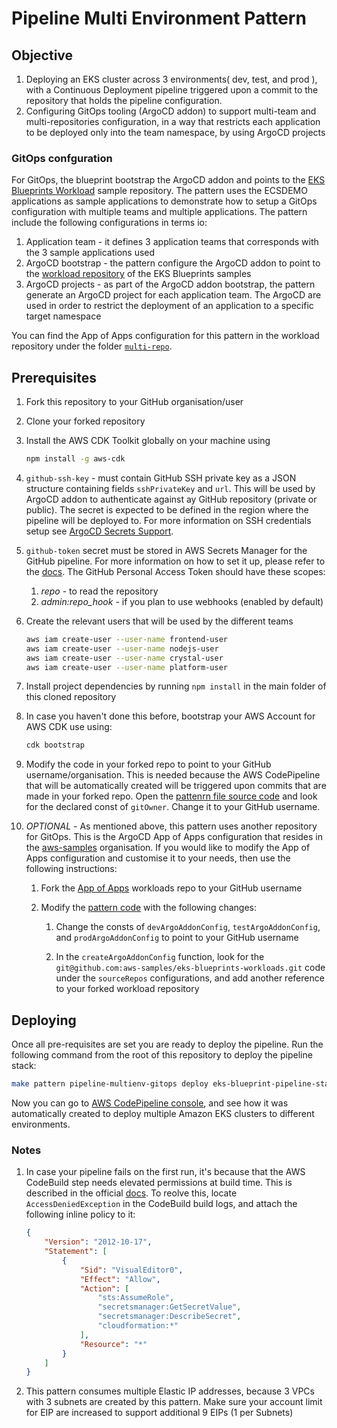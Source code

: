 # Pipeline Multi Environment Pattern

## Objective

1. Deploying an EKS cluster across 3 environments( dev, test, and prod ), with a Continuous Deployment pipeline triggered upon a commit to the repository that holds the pipeline configuration.
2. Configuring GitOps tooling (ArgoCD addon) to support multi-team and multi-repositories configuration, in a way that restricts each application to be deployed only into the team namespace, by using ArgoCD projects

### GitOps confguration

For GitOps, the blueprint bootstrap the ArgoCD addon and points to the [EKS Blueprints Workload](https://github.com/aws-samples/eks-blueprints-workloads) sample repository.
The pattern uses the ECSDEMO applications as sample applications to demonstrate how to setup a GitOps configuration with multiple teams and multiple applications. The pattern include the following configurations in terms io:

1. Application team - it defines 3 application teams that corresponds with the 3 sample applications used
2. ArgoCD bootstrap - the pattern configure the ArgoCD addon to point to the [workload repository](https://github.com/aws-samples/eks-blueprints-workloads) of the EKS Blueprints samples
3. ArgoCD projects - as part of the ArgoCD addon bootstrap, the pattern generate an ArgoCD project for each application team. The ArgoCD are used in order to restrict the deployment of an application to a specific target namespace

You can find the App of Apps configuration for this pattern in the workload repository under the folder [`multi-repo`](https://github.com/aws-samples/eks-blueprints-workloads/tree/main/multi-repo).

## Prerequisites

1. Fork this repository to your GitHub organisation/user
2. Clone your forked repository
3. Install the AWS CDK Toolkit globally on your machine using

    ```bash
    npm install -g aws-cdk
    ```

4. `github-ssh-key` - must contain GitHub SSH private key as a JSON structure containing fields `sshPrivateKey` and `url`. This will be used by ArgoCD addon to authenticate against ay GitHub repository (private or public). The secret is expected to be defined in the region where the pipeline will be deployed to. For more information on SSH credentials setup see [ArgoCD Secrets Support](https://aws-quickstart.github.io/cdk-eks-blueprints/addons/argo-cd/#secrets-support).

5. `github-token` secret must be stored in AWS Secrets Manager for the GitHub pipeline. For more information on how to set it up, please refer to the [docs](https://docs.aws.amazon.com/codepipeline/latest/userguide/GitHub-create-personal-token-CLI.html). The GitHub Personal Access Token should have these scopes:
   1. *repo* - to read the repository
   2. *admin:repo_hook* - if you plan to use webhooks (enabled by default)

6. Create the relevant users that will be used by the different teams

    ```bash
    aws iam create-user --user-name frontend-user
    aws iam create-user --user-name nodejs-user
    aws iam create-user --user-name crystal-user
    aws iam create-user --user-name platform-user
    ```

7. Install project dependencies by running `npm install` in the main folder of this cloned repository

8. In case you haven't done this before, bootstrap your AWS Account for AWS CDK use using:

    ```bash
    cdk bootstrap
    ```

9. Modify the code in your forked repo to point to your GitHub username/organisation. This is needed because the AWS CodePipeline that will be automatically created will be triggered upon commits that are made in your forked repo. Open the [pattenrn file source code](../../lib/pipeline-multi-env-gitops/index.ts) and look for the declared const of `gitOwner`. Change it to your GitHub username.

10. *OPTIONAL* - As mentioned above, this pattern uses another repository for GitOps. This is the ArgoCD App of Apps configuration that resides in the [aws-samples](https://github.com/aws-samples/eks-blueprints-workloads/tree/main/multi-repo) organisation. If you would like to modify the App of Apps configuration and customise it to your needs, then use the following instructions:

    1. Fork the [App of Apps](https://github.com/aws-samples/eks-blueprints-workloads/tree/main/multi-repo) workloads repo to your GitHub username

    2. Modify the [pattern code](../../lib/pipeline-multi-env-gitops/index.ts) with the following changes:

       1. Change the consts of `devArgoAddonConfig`, `testArgoAddonConfig`, and `prodArgoAddonConfig` to point to your GitHub username

       2. In the `createArgoAddonConfig` function, look for the `git@github.com:aws-samples/eks-blueprints-workloads.git` code under the `sourceRepos` configurations, and add another reference to your forked workload repository

## Deploying

Once all pre-requisites are set you are ready to deploy the pipeline. Run the following command from the root of this repository to deploy the pipeline stack:

```bash
make pattern pipeline-multienv-gitops deploy eks-blueprint-pipeline-stack
```

Now you can go to [AWS CodePipeline console](https://eu-west-1.console.aws.amazon.com/codesuite/codepipeline/pipelines), and see how it was automatically created to deploy multiple Amazon EKS clusters to different environments.

### Notes

1. In case your pipeline fails on the first run, it's because that the AWS CodeBuild step needs elevated permissions at build time. This is described in the official [docs](https://aws-quickstart.github.io/cdk-eks-blueprints/pipelines/#troubleshooting). To reolve this, locate `AccessDeniedException` in the CodeBuild build logs, and attach the following inline policy to it:

    ```json
    {
        "Version": "2012-10-17",
        "Statement": [
            {
                "Sid": "VisualEditor0",
                "Effect": "Allow",
                "Action": [
                    "sts:AssumeRole",
                    "secretsmanager:GetSecretValue",
                    "secretsmanager:DescribeSecret",
                    "cloudformation:*"
                ],
                "Resource": "*"
            }
        ]
    }
    ```

2. This pattern consumes multiple Elastic IP addresses, because 3 VPCs with 3 subnets are created by this pattern. Make sure your account limit for EIP are increased to support additional 9 EIPs (1 per Subnets)
